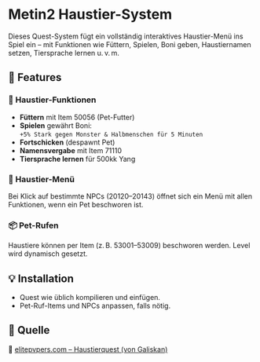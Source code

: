# Metin2 Haustier-System

Dieses Quest-System fügt ein vollständig interaktives Haustier-Menü ins Spiel ein – mit Funktionen wie Füttern, Spielen, Boni geben, Haustiernamen setzen, Tiersprache lernen u. v. m.

## 📜 Features

### 🐾 Haustier-Funktionen
- **Füttern** mit Item 50056 (Pet-Futter)
- **Spielen** gewährt Boni:  
  `+5% Stark gegen Monster & Halbmenschen für 5 Minuten`
- **Fortschicken** (despawnt Pet)
- **Namensvergabe** mit Item 71110
- **Tiersprache lernen** für 500kk Yang

### 🧠 Haustier-Menü
Bei Klick auf bestimmte NPCs (20120–20143) öffnet sich ein Menü mit allen Funktionen, wenn ein Pet beschworen ist.

### 📦 Pet-Rufen
Haustiere können per Item (z. B. 53001–53009) beschworen werden. Level wird dynamisch gesetzt.

## 💡 Installation
- Quest wie üblich kompilieren und einfügen.
- Pet-Ruf-Items und NPCs anpassen, falls nötig.

## 📌 Quelle
🔗 [elitepvpers.com – Haustierquest (von Galiskan)](https://www.elitepvpers.com/forum/metin2-pserver-guides-strategies/2624285-tausend-u-s-ds-beitrag-release-haustierquest.html)